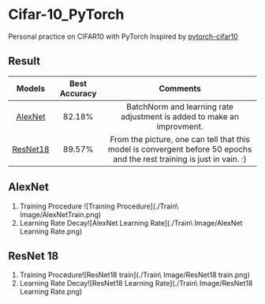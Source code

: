 # Cifar-10_PyTorch

Personal practice on CIFAR10 with PyTorch
Inspired by [pytorch-cifar10](https://github.com/icpm/pytorch-cifar10) 

## Result
Models | Best Accuracy | Comments
:---:|:---:|:---:
[AlexNet](https://github.com/zhang-zx/cifar10_pytorch/master/models/AlexNet.py) | 82.18% | BatchNorm and learning rate adjustment is added to make an improvment. 
[ResNet18](https://github.com/zhang-zx/cifar10_pytorch/master/models/ResNet.py) | 89.57% |From the picture, one can tell that this model is convergent before 50 epochs and the rest training is just in vain. :)



## AlexNet

1. Training Procedure ![Training Procedure](./Train\ Image/AlexNetTrain.png)
2. Learning Rate Decay![AlexNet Learning Rate](./Train\ Image/AlexNet Learning Rate.png)

## ResNet 18

1. Training Procedure![ResNet18 train](./Train\ Image/ResNet18 train.png)
2. Learning Rate Decay![ResNet18 Learning Rate](./Train\ Image/ResNet18 Learning Rate.png)
